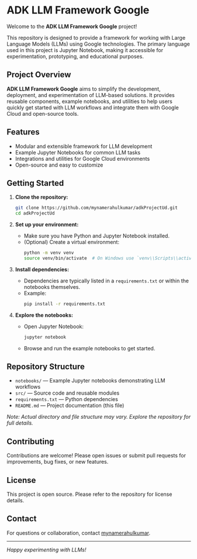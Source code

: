 # ADK LLM Framework Google

Welcome to the **ADK LLM Framework Google** project!

This repository is designed to provide a framework for working with Large Language Models (LLMs) using Google technologies. The primary language used in this project is Jupyter Notebook, making it accessible for experimentation, prototyping, and educational purposes.

## Project Overview

**ADK LLM Framework Google** aims to simplify the development, deployment, and experimentation of LLM-based solutions. It provides reusable components, example notebooks, and utilities to help users quickly get started with LLM workflows and integrate them with Google Cloud and open-source tools.

## Features

- Modular and extensible framework for LLM development
- Example Jupyter Notebooks for common LLM tasks
- Integrations and utilities for Google Cloud environments
- Open-source and easy to customize

## Getting Started

1. **Clone the repository:**
   ```bash
   git clone https://github.com/mynamerahulkumar/adkProjectUd.git
   cd adkProjectUd
   ```

2. **Set up your environment:**
   - Make sure you have Python and Jupyter Notebook installed.
   - (Optional) Create a virtual environment:
     ```bash
     python -m venv venv
     source venv/bin/activate  # On Windows use `venv\\Scripts\\activate`
     ```

3. **Install dependencies:**
   - Dependencies are typically listed in a `requirements.txt` or within the notebooks themselves.
   - Example:
     ```bash
     pip install -r requirements.txt
     ```

4. **Explore the notebooks:**
   - Open Jupyter Notebook:
     ```bash
     jupyter notebook
     ```
   - Browse and run the example notebooks to get started.

## Repository Structure

- `notebooks/` — Example Jupyter notebooks demonstrating LLM workflows
- `src/` — Source code and reusable modules
- `requirements.txt` — Python dependencies
- `README.md` — Project documentation (this file)

*Note: Actual directory and file structure may vary. Explore the repository for full details.*

## Contributing

Contributions are welcome! Please open issues or submit pull requests for improvements, bug fixes, or new features.

## License

This project is open source. Please refer to the repository for license details.

## Contact

For questions or collaboration, contact [mynamerahulkumar](https://github.com/mynamerahulkumar).

---

*Happy experimenting with LLMs!*
